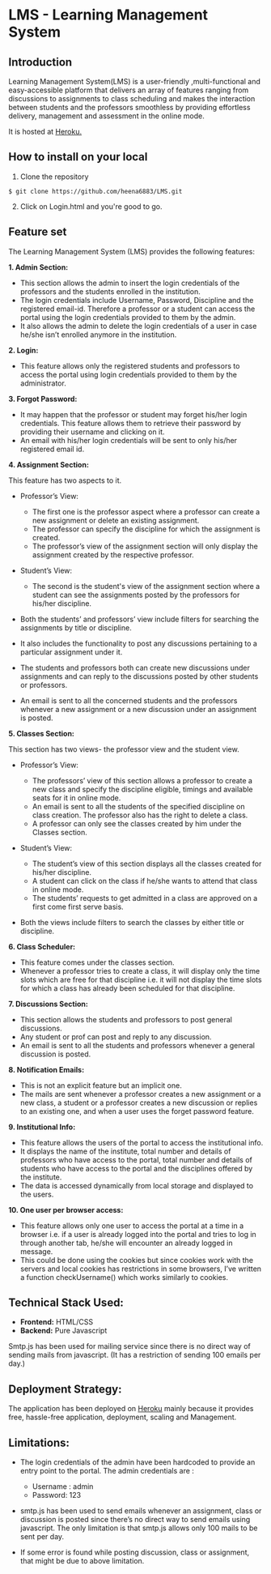 # **LMS - Learning Management System**

## **Introduction**

Learning Management System(LMS) is a user-friendly ,multi-functional and easy-accessible platform that delivers an array of features ranging from discussions to assignments to class scheduling and makes the interaction between students and the professors smoothless by providing effortless delivery, management and assessment in the online mode.

It is hosted at [Heroku.](https://lms-learningmanagementsystem.herokuapp.com/)

## How to install on your local

1. Clone the repository 
```
$ git clone https://github.com/heena6883/LMS.git
```
2. Click on Login.html and you're good to go.

## Feature set

The Learning Management System (LMS) provides the following features:

 **1. Admin Section:**

- This section allows the admin to insert the login credentials of the professors and the students enrolled in the institution.
- The login credentials include Username, Password, Discipline and the registered email-id. Therefore a professor or a student can access the portal using the login credentials provided to them by the admin. 
- It also allows the admin to delete the login credentials of a user in case he/she isn’t enrolled anymore in the institution.

**2. Login:**

- This feature allows only the registered students and professors to access the portal using login credentials provided to them by the administrator.

**3. Forgot Password:**

- It may happen that the professor or student may forget his/her login credentials. This feature allows them to retrieve their password by providing their username and clicking on it.
 - An email with his/her login credentials will be sent to only his/her registered email id.


**4. Assignment Section:**

This feature has two aspects to it. 

 - Professor’s View:

   - The first one is the professor aspect where a professor can create a new assignment or delete an existing assignment. 
   - The professor can specify the discipline for which the assignment is created.  
   - The professor’s view of the assignment section will only display the assignment created by the respective professor.

 - Student’s View:

   - The second is the student's view of the assignment section where a student can see the assignments posted by the professors for his/her discipline.

- Both the students’ and professors’ view include filters for searching the assignments by title or discipline. 
- It also includes the functionality to post any discussions pertaining to a particular assignment under it. 
- The students and professors both can create new discussions under assignments and can reply to the discussions posted by other students or professors. 
- An email is sent to all the concerned students and the professors whenever a new assignment or a new discussion under an assignment is posted.

**5. Classes Section:**

This section has two views- the professor view and the student view.

 - Professor’s View:

   - The professors’ view of this section allows a professor to create a new class and specify the discipline eligible, timings and available seats for it in online mode. 
   - An email is sent to all the students of the specified discipline on class creation. The professor also has the right to delete a class.
   - A professor can only see the classes created by him under the Classes section. 

 - Student’s View:
   - The student’s view of this section displays all the classes created for his/her discipline. 
   - A student can click on the class if he/she wants to attend that class in online mode. 
   - The students’ requests to get admitted in a class are approved on a first come first serve basis.

- Both the views include filters to search the classes by either title or discipline.

**6. Class Scheduler:** 

- This feature comes under the classes section. 
- Whenever a professor tries to create a class, it will display only the time slots which are free for that discipline i.e. it will not display the time slots for which a class has already been scheduled for that discipline.

**7. Discussions Section:**

- This section allows the students and professors to post general discussions. 
- Any student or prof can post and reply to any discussion. 
- An email is sent to all the students and professors whenever a general discussion is posted.

**8. Notification Emails:**

- This is not an explicit feature but an implicit one. 
- The mails are sent whenever a professor creates a new assignment or a new class, a student or a professor creates a new discussion or replies to an existing one, and when a user uses the forget password feature.

**9. Institutional Info:**

- This feature allows the users of the portal to access the institutional info.
- It displays the name of the institute, total number and details of professors who have access to the portal, total number and details of students who have access to the portal and the disciplines offered by the institute.
- The data is accessed dynamically from local storage and displayed to the users.


**10. One user per browser access:**

- This feature allows only one user to access the portal at a time in a browser i.e. if a user is already logged into the portal and tries to log in through another tab, he/she will encounter an already logged in message.
- This could be done using the cookies but since cookies work with the servers and local cookies has restrictions in some browsers, I’ve written a function checkUsername() which works similarly to cookies.

## Technical Stack Used:

- **Frontend:** HTML/CSS
- **Backend:** Pure Javascript

Smtp.js has been used for mailing service since there is no direct way of sending mails from javascript. (It has a restriction of sending 100 emails per day.)

## Deployment Strategy:

The application has been deployed on [Heroku](https://lms-learningmanagementsystem.herokuapp.com/) mainly because it provides free, hassle-free application, deployment, scaling and Management.

## Limitations:

- The login credentials of the admin have been hardcoded to provide an entry point to the portal. The admin credentials are :

  - Username : admin
  - Password: 123

- smtp.js has been used to send emails whenever an assignment, class or discussion is posted since there’s no direct way to send emails using javascript. The only limitation is that smtp.js allows only 100 mails to be sent per day.

- If some error is found while posting discussion, class or assignment, that might be due to above limitation.
